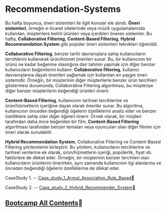 # Recommendation-Systems

Bu hafta boyunca, öneri sistemleri ile ilgili konular ele alındı. **Öneri sistemleri**, örneğin e-ticaret sitelerinde veya müzik uygulamalarında kullanılan, müşterilere belirli ürünleri veya içerikleri öneren sistemler. Bu hafta, **Collaborative Filtering**, **Content-Based Filtering**, **Hybrid Recommendation System** gibi popüler öneri sistemleri teknikleri öğrenildi.

**Collaborative Filtering**, benzer tarihi davranışlara sahip kullanıcıların tercihlerini kullanarak ürün/hizmet önerileri sunar. Bu, bir kullanıcının bir ürünü ne kadar beğenme olasılığına dair tahmin yapmak için diğer benzer kullanıcıların beğenilerini kullanır. **Collaborative filtering**, kullanıcı davranışlarına dayalı önerileri sağlamak için kullanılan en yaygın öneri sistemidir. Örneğin, bir müşterinin diğer müşterilerle benzer ürün tercihleri göstermesi durumunda, Collaborative Filtering algoritması, bu müşteriye diğer benzer müşterilerin beğendiği ürünleri önerir.

**Content-Based Filtering**, kullanıcının tarihsel tercihlerine ve ürün/hizmetlerin içeriğine dayalı olarak öneriler sunar. Bu algoritma, kullanıcının önceden beğendiği öğelerin özelliklerini analiz eder ve benzer özelliklere sahip olan diğer öğeleri önerir. Örnek olarak, bir müşteri tarafından daha önce beğenilen bir film, **Content-Based Filtering** algoritması tarafından benzer temaları veya oyuncuları olan diğer filmler için öneri olarak sunulabilir.

**Hybrid Recommendation System**, Collaborative Filtering ve Content-Based Filtering yöntemlerini birleştirir. Bu yöntem, kullanıcıların tercihlerine ve tarihsel verilerine ek olarak, ürün/hizmetlerin içeriği, popülerlik, fiyat vb. faktörlere de dikkat eder. Örneğin, bir müşterinin benzer tercihleri olan kullanıcıların ürünlerini önerirken, aynı zamanda kullanıcının ilgi alanlarına ve önceden beğendiği öğelerin özelliklerine de dikkat eder.

CaseStudy 1. -- [Case_study_1_Armut_Association_Rule_Based](https://github.com/turanimre/Recommendation-Systems/blob/main/Case_study_1_Armut_Association_Rule_Based.py)🔗

CaseStudy 2. -- [Case_study_2_Hybrid_Recommender_System](https://github.com/turanimre/Recommendation-Systems/blob/main/Case_study_2_Hybrid_Recommender_System.py)🔗


## [Bootcamp All Contents](https://github.com/turanimre/VBO_datascience_bootcamp)🔗
